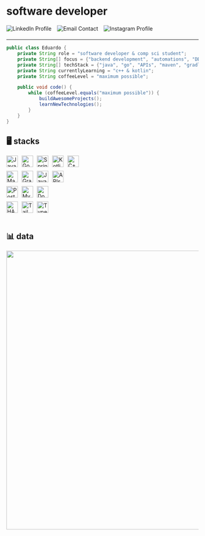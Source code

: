 # software developer

<div>
  <div style="display: flex; flex-wrap: wrap; gap: 15px; margin: 20px 0;">
    <a href="https://www.linkedin.com/in/eduardotoomazs" target="_blank" style="text-decoration: none;">
      <img src="https://img.shields.io/badge/Eduardo_Tomaz-6B46C1?style=for-the-badge&logo=linkedin&logoColor=white&labelColor=6B46C1" alt="LinkedIn Profile"/>
    </a>
    <a href="mailto:eduardotoomaz@outlook.com" style="text-decoration: none;">
      <img src="https://img.shields.io/badge/eduardotoomaz@outlook.com-6B46C1?style=for-the-badge&logo=gmail&logoColor=white&labelColor=6B46C1" alt="Email Contact"/>
    </a>
    <a href="https://instagram.com/tomazdudux" target="_blank" style="text-decoration: none;">
      <img src="https://img.shields.io/badge/@tomazdudux-6B46C1?style=for-the-badge&logo=instagram&logoColor=white&labelColor=6B46C1" alt="Instagram Profile"/>
    </a>
  </div>
</div>

---

```java
public class Eduardo {
    private String role = "software developer & comp sci student";
    private String[] focus = {"backend development", "automations", "DBs"};
    private String[] techStack = {"java", "go", "APIs", "maven", "gradle", "spring boot", "javaFX", "SQL"};
    private String currentlyLearning = "c++ & kotlin";
    private String coffeeLevel = "maximum possible";

    public void code() {
        while (coffeeLevel.equals("maximum possible")) {
            buildAwesomeProjects();
            learnNewTechnologies();
        }
    }
}
```

## 🖥️ stacks

<div style="display: flex; flex-direction: row; justify-content: flex-start; gap: 10px; margin-top: 10px;">
<img src="https://img.shields.io/badge/-java-0041a8?style=flat&logo=OpenJDK&logoColor=white" height="30" alt="Java" />
<img src="https://img.shields.io/badge/-go-0041a8?style=flat&logo=Go&logoColor=white" height="30" alt="Go" />
<img src="https://img.shields.io/badge/-spring-0041a8?style=flat&logo=Spring&logoColor=white" height="30" alt="Spring" />
<img src="https://img.shields.io/badge/-kotlin-0041a8?style=flat&logo=Kotlin&logoColor=white" height="30" alt="Kotlin" />
<img src="https://img.shields.io/badge/-c++-0041a8?style=flat&logo=cplusplus&logoColor=white" height="30" alt="C++" />
</div>

<div style="display: flex; flex-direction: row; justify-content: flex-start; gap: 10px; margin-top: 10px;">
<img src="https://img.shields.io/badge/-maven-4900bf?style=flat&logo=apachemaven&logoColor=white" height="30" alt="Maven" />
<img src="https://img.shields.io/badge/-gradle-4900bf?style=flat&logo=Gradle&logoColor=white" height="30" alt="Gradle" />
<img src="https://img.shields.io/badge/-javaFX-4900bf?style=flat&logo=JavaFX&logoColor=white" height="30" alt="JavaFX" />
<img src="https://img.shields.io/badge/-APIs-4900bf?style=flat&logo=Zapier&logoColor=white" height="30" alt="APIs" />
</div>

<div style="display: flex; flex-direction: row; justify-content: flex-start; gap: 10px; margin-top: 10px;">
<img src="https://img.shields.io/badge/-postgreSQL-c70050?style=flat&logo=PostgreSQL&logoColor=white" height="30" alt="PostgreSQL" />
<img src="https://img.shields.io/badge/-mySQL-c70050?style=flat&logo=databricks&logoColor=white" height="30" alt="MySQL" />
<img src="https://img.shields.io/badge/-docker-c70050?style=flat&logo=Docker&logoColor=white" height="30" alt="Docker" />
</div>

<div style="display: flex; flex-direction: row; justify-content: flex-start; gap: 10px; margin-top: 10px;">
<img src="https://img.shields.io/badge/-haml/pug-DD0031?style=flat&logo=pug&logoColor=white" height="30" alt="HAML/PUG" />
<img src="https://img.shields.io/badge/-tailwind-DD0031?style=flat&logo=tailwindcss&logoColor=white" height="30" alt="TailwindCSS" />
<img src="https://img.shields.io/badge/-typescript-DD0031?style=flat&logo=typescript&logoColor=white" height="30" alt="TypeScript" />
</div>

<br>



## 📊 data

<div style="display: flex; flex-direction: column;">
<img
width="730"
src="http://github-profile-summary-cards.vercel.app/api/cards/profile-details?username=toomazs&theme=midnight_purple"
/>
</div>
</div>
